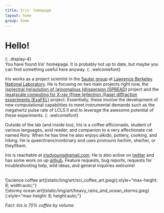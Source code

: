 ```yaml
---
title: Iris' homepage
layout: home
group: home
---
```


# Hello!
{: .display-4}
<br>
You have found Iris' homepage. It is probably not up to date, but maybe you can find something useful here anyway.
{: .welcomefont}

Iris works as a project scientist in the [Sauter group]() at [Lawrence Berkeley National Laboratory](). He is focusing on two main projects right now, the [(sp)ectral (re)solution of (a)nomalous (d)ispersion (SPREAD)]() project and the [(exa)scale computing for X-ray (f)ree (e)lectron (l)aser diffraction experiments (ExaFEL)]() project. Essentially, these involve the development of new computational capabilities to meet instrumental demands such as the megahertz pulse rate of LCLS II and to leverage the awesome potential of these experiments.
{: .welcomefont}

Outside of the lab (and inside too), Iris is a coffee afficionado, student of various languages, avid reader, and companion to a very affectionate cat named Rory. When he has time he also enjoys aikido, pottery, cooking, and hiking. He is queer/trans/nonbinary and uses pronouns he/him, she/her, or they/them.

Iris is reachable at [irisdyoung@gmail.com](mailto:irisdyoung@gmail.com). He is also active on [twitter](http://twitter.com/irisdyoung) and has some work on up [github](http://github.com/irisdyoung). Feature requests, bug reports, requests for troubleshooting help, wild ideas, and general inquiries welcome!

<br>

<div class="col-sm-7 col-md-8">
![science coffee art](static/img/art/sci_coffee_art.jpeg){:style="max-height: 8; width:auto;"}
</div>
<div class="col-sm-7 col-md-8">
![stormy ocean art](static/img/art/heavy_rains_and_ocean_storms.jpeg){:style="max-height: 8; height:auto;"}
</div>

_Fact: Iris is 70% coffee by volume._
